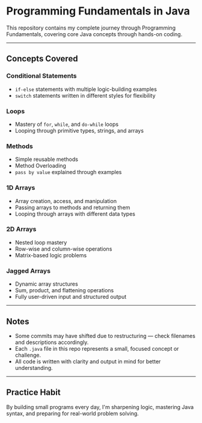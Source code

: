 # Programming Fundamentals in Java

This repository contains my complete journey through Programming Fundamentals, covering core Java concepts through hands-on coding.

---

## Concepts Covered

### Conditional Statements

- `if-else` statements with multiple logic-building examples
- `switch` statements written in different styles for flexibility

### Loops

- Mastery of `for`, `while`, and `do-while` loops
- Looping through primitive types, strings, and arrays

### Methods

- Simple reusable methods
- Method Overloading
- `pass by value` explained through examples

### 1D Arrays

- Array creation, access, and manipulation
- Passing arrays to methods and returning them
- Looping through arrays with different data types

### 2D Arrays

- Nested loop mastery
- Row-wise and column-wise operations
- Matrix-based logic problems

### Jagged Arrays

- Dynamic array structures
- Sum, product, and flattening operations
- Fully user-driven input and structured output

---

## Notes

- Some commits may have shifted due to restructuring — check filenames and descriptions accordingly.
- Each `.java` file in this repo represents a small, focused concept or challenge.
- All code is written with clarity and output in mind for better understanding.

---

## Practice Habit

By building small programs every day, I'm sharpening logic, mastering Java syntax, and preparing for real-world problem solving.
